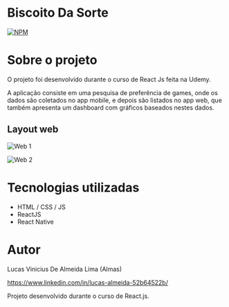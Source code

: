# Biscoito Da Sorte
[![NPM](https://img.shields.io/npm/l/react)](https://github.com/AlmasBrightSky/Assets/blob/Main/LICENSE) 

# Sobre o projeto

O projeto foi desenvolvido durante o curso de React Js feita na Udemy.

A aplicação consiste em uma pesquisa de preferência de games, onde os dados são coletados no app mobile, e depois são listados no app web, que também apresenta um dashboard com gráficos baseados nestes dados.

## Layout web
![Web 1](https://github.com/AlmasBrightSky/Assets/blob/Main/Assets/Captura%20de%20Tela%20(36).png)

![Web 2](https://github.com/AlmasBrightSky/Assets/blob/Main/Assets/Captura%20de%20Tela%20(37).png)

# Tecnologias utilizadas
- HTML / CSS / JS
- ReactJS
- React Native

# Autor

Lucas Vinicius De Almeida Lima (Almas)

https://www.linkedin.com/in/lucas-almeida-52b64522b/

Projeto desenvolvido durante o curso de React.js.
